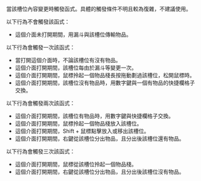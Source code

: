 當該槽位內容變更時觸發函式。具體的觸發條件不明且較為復雜，不建議使用。

以下行為不會觸發該函式：
* 這個介面未打開期間，用漏斗與該槽位傳輸物品。

以下行為會觸發一次該函式：
* 當打開這個介面時，不論該槽位有沒有物品。
* 這個介面打開期間，該槽位每由於漏斗等變更一次。
* 這個介面打開期間，鼠標拎起一個物品棧長按拖動劃過該槽位，松開鼠標時。
* 這個介面打開期間，該槽位沒有物品時，用數字鍵與一個有物品的快捷欄格子交換。

以下行為會觸發兩次該函式：
* 這個介面打開期間，該槽位有物品時，用數字鍵與快捷欄格子交換。
* 這個介面打開期間，鼠標拎起一個物品棧放入該槽位。
* 這個介面打開期間，Shift + 鼠標點擊放入或移出該槽位。
* 這個介面打開期間，右鍵從該槽位分出物品，且分出後該槽位還有物品。

以下行為會觸發三次該函式：
* 這個介面打開期間，鼠標從該槽位拎起一個物品棧。
* 這個介面打開期間，右鍵從該槽位分出物品，且分出後該槽位沒有物品。